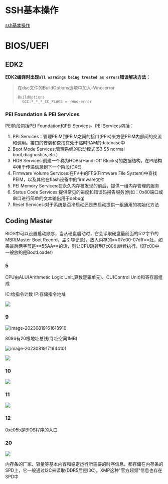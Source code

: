 # SSH基本操作

[ssh基本操作](https://github.com/guobinhit/cg-blog/blob/master/articles/others/detail-ssh.md)

# BIOS/UEFI

## EDK2

**EDK2编译时出现`all warnings being treated as errors`错误解决方法：**

> 在dsc文件的BuildOptions选项中加入-Wno-error
>
> ```
> BuildOptions
> 	GCC:*_*_*_CC_FLAGS = -Wno-error
> ```

### PEI Foundation & PEI Services

PEI阶段包括PEI Foundation和PEI Services。PEI Services包括：

1. PPI Services：管理PEIM到PEIM之间的接口(PPIs)来方便PEIM内部间的交流和调用。接口的安装和查找在处于临时RAM的database中
2. Boot Mode Services:管理系统的启动模式(S3  S5  normal boot,diagnostics,etc.)
3. HOB Services:创建一个称为HOBs(Hand-Off Blocks)的数据结构，在PI结构中用于传递信息到下一个阶段(DXE)
4. Firmware Volume Services:在FV中的FFS(Firmware File System)中查找PEIM，以及其他在flash设备中的firmware文件
5. PEI Memory Services:在永久内存被发现的前后，提供一组内存管理的服务
6. Status Code Services:提供常见的进度和错误码报告服务(例如：0x80端口或串口进行简单的文本输出用于debug)
7. Reset Services:对于系统是否冷启动还是热启动提供一组通用的初始化方法

## Coding Master

BIOS中可以设置启动顺序，当从硬盘启动时，它会读取硬盘最前面的512字节的MBR(Master Boot Record，主引导记录)，放入内存的==07c00-07dff==处，如果最后两字节是==55AA==的话，则让CPU跳转到7c00出继续执行。(07c00中一般放的是BootLoader)

### 5

CPU由ALU(Arithmetic Logic Unit,算数逻辑单元)、CU(Control Unit)和寄存器组成

IC:给指令计数		IP:存储指令地址

![](https://picgo46.oss-cn-shenzhen.aliyuncs.com/img/202308191746586.png)

### 9

![image-20230819161618910](https://picgo46.oss-cn-shenzhen.aliyuncs.com/img/202308191616097.png)

8086有20根地址总线(寻址空间1MB)

![image-20230819171844101](https://picgo46.oss-cn-shenzhen.aliyuncs.com/img/202308191718217.png)

![](https://picgo46.oss-cn-shenzhen.aliyuncs.com/img/202308191811325.png)    

### 10

![](https://picgo46.oss-cn-shenzhen.aliyuncs.com/img/202308192353517.png)

### 11

![](https://picgo46.oss-cn-shenzhen.aliyuncs.com/img/202308200017545.png)

### 12

0xe05b是BIOS程序的入口

### 20

![](https://picgo46.oss-cn-shenzhen.aliyuncs.com/img/202308210046890.png) 



内存条的厂家、容量等基本内容和稳定运行所需要的时序信息，都存储在内存条的SPD上，它一般通过I2C来读取(DDR5后是I3C)。XMP这种"官方超频"信息也存在SPD中